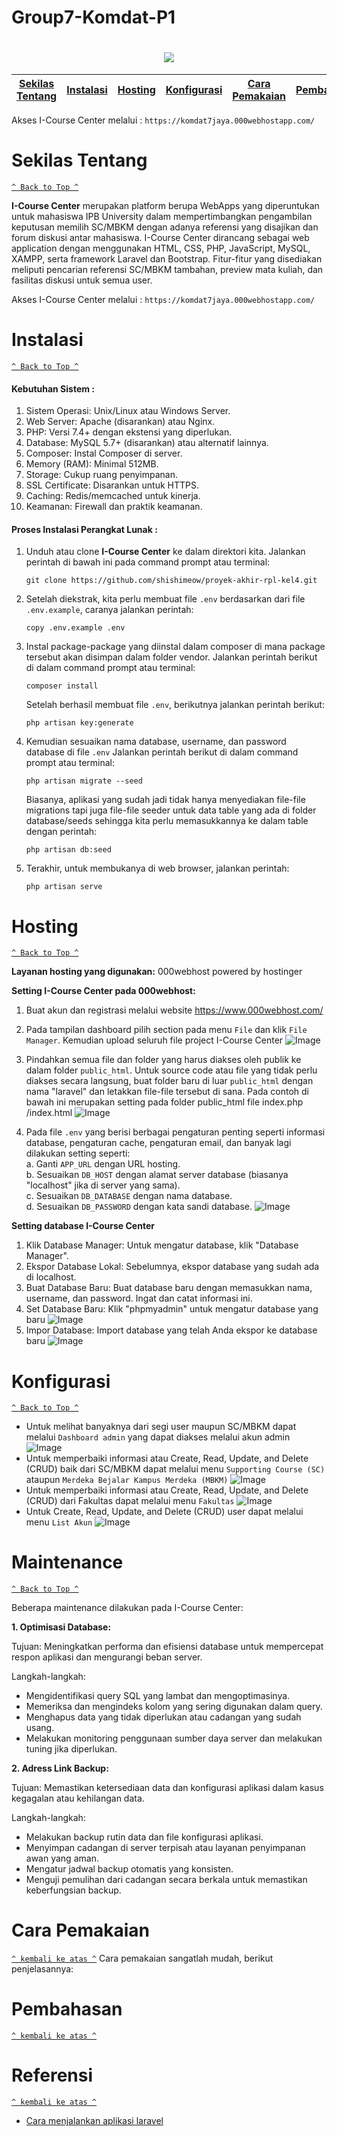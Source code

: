 # Group7-Komdat-P1

<h1 align="center"><img src="Dokumentasi/Cover.jpg"></h1>

[Sekilas Tentang](#sekilas-tentang) | [Instalasi](#instalasi) | [Hosting](#hosting) | [Konfigurasi](#konfigurasi) | [Cara Pemakaian](#cara-pemakaian) | [Pembahasan](#pembahasan) | [Referensi](#referensi)
:---:|:---:|:---:|:---:|:---:|:---:|:---:

Akses I-Course Center melalui : `https://komdat7jaya.000webhostapp.com/`

# Sekilas Tentang
[`^ Back to Top ^`](#)

**I-Course Center** merupakan platform berupa WebApps yang diperuntukan untuk mahasiswa IPB University dalam mempertimbangkan pengambilan keputusan memilih SC/MBKM dengan adanya referensi yang disajikan dan forum diskusi antar mahasiswa. I-Course Center dirancang sebagai web application dengan menggunakan HTML, CSS, PHP, JavaScript, MySQL, XAMPP, serta framework Laravel dan Bootstrap. Fitur-fitur yang disediakan meliputi pencarian referensi SC/MBKM tambahan, preview mata kuliah, dan fasilitas diskusi untuk semua user. 

Akses I-Course Center melalui : `https://komdat7jaya.000webhostapp.com/`

# Instalasi
[`^ Back to Top ^`](#)

#### Kebutuhan Sistem :
1.  Sistem Operasi: Unix/Linux atau Windows Server.
2.  Web Server: Apache (disarankan) atau Nginx.
3.  PHP: Versi 7.4+ dengan ekstensi yang diperlukan.
4.  Database: MySQL 5.7+ (disarankan) atau alternatif lainnya.
5.  Composer: Instal Composer di server.
6.  Memory (RAM): Minimal 512MB.
7.  Storage: Cukup ruang penyimpanan.
8.  SSL Certificate: Disarankan untuk HTTPS.
9.  Caching: Redis/memcached untuk kinerja.
10.  Keamanan: Firewall dan praktik keamanan.

#### Proses Instalasi Perangkat Lunak :
1. Unduh atau clone **I-Course Center** ke dalam direktori kita. Jalankan perintah di bawah ini pada command prompt atau terminal:
    ```
    git clone https://github.com/shishimeow/proyek-akhir-rpl-kel4.git
    ```
2. Setelah diekstrak, kita perlu membuat file `.env` berdasarkan dari file `.env.example`, caranya jalankan perintah:
    ```
    copy .env.example .env
    ```
3. Instal package-package yang diinstal dalam composer di mana package tersebut akan disimpan dalam folder vendor. Jalankan
   perintah berikut di dalam command prompt atau terminal:
   ```
   composer install
   ```
   Setelah berhasil membuat file `.env`, berikutnya jalankan perintah berikut:
   ```
   php artisan key:generate
   ```
4. Kemudian sesuaikan nama database, username, dan password database di file `.env` 
   Jalankan perintah berikut di dalam command prompt atau terminal:
   ```
   php artisan migrate --seed
   ```
   Biasanya, aplikasi yang sudah jadi tidak hanya menyediakan file-file migrations tapi juga file-file seeder untuk data table yang ada di folder database/seeds sehingga 
   kita perlu memasukkannya ke dalam table dengan perintah:
   ```
   php artisan db:seed
   ```
5. Terakhir, untuk membukanya di web browser, jalankan perintah:
   ```
   php artisan serve
   ```
# Hosting
[`^ Back to Top ^`](#)

**Layanan hosting yang digunakan:** 000webhost powered by hostinger 

**Setting I-Course Center pada 000webhost:**
1. Buat akun dan registrasi melalui website https://www.000webhost.com/
2. Pada tampilan dashboard pilih section pada menu `File` dan klik `File Manager`. Kemudian upload seluruh file project I-Course Center
   ![Image](Dokumentasi/Filemanager.jpeg) 
3. Pindahkan semua file dan folder yang harus diakses oleh publik ke dalam folder `public_html`. Untuk source code atau file yang tidak perlu diakses secara langsung, buat folder baru di luar `public_html` dengan nama "laravel" dan letakkan file-file tersebut di sana. Pada contoh di bawah ini merupakan setting pada folder public_html file index.php /index.html
   ![Image](Dokumentasi/Connect1.jpeg)
   
5. Pada file `.env` yang berisi berbagai pengaturan penting seperti informasi database, pengaturan cache, pengaturan email, dan banyak lagi dilakukan setting seperti:  
   a. Ganti `APP_URL` dengan URL hosting.    
   b. Sesuaikan `DB_HOST` dengan alamat server database (biasanya "localhost" jika di server yang sama).  
   c. Sesuaikan `DB_DATABASE` dengan nama database.  
   d. Sesuaikan `DB_PASSWORD` dengan kata sandi database.
   ![Image](Dokumentasi/Connect2.jpeg)

**Setting database I-Course Center**
1. Klik Database Manager: Untuk mengatur database, klik "Database Manager".
2. Ekspor Database Lokal: Sebelumnya, ekspor database yang sudah ada di localhost.
3. Buat Database Baru: Buat database baru dengan memasukkan nama, username, dan password. Ingat dan catat informasi ini.
4. Set Database Baru: Klik "phpmyadmin" untuk mengatur database yang baru
   ![Image](Dokumentasi/Database1.jpeg)  
6. Impor Database: Import database yang telah Anda ekspor ke database baru
   ![Image](Dokumentasi/Phpmyadmin1.jpeg)

# Konfigurasi
[`^ Back to Top ^`](#)

- Untuk melihat banyaknya dari segi user maupun SC/MBKM dapat melalui `Dashboard admin` yang dapat diakses melalui akun admin
  ![Image](Dokumentasi/Dashboardadmin.jpg)
- Untuk memperbaiki informasi atau Create, Read, Update, and Delete (CRUD)  baik dari SC/MBKM dapat melalui menu `Supporting Course (SC)` ataupun `Merdeka Bejalar Kampus Merdeka (MBKM)`
  ![Image](Dokumentasi/SC.jpg)
- Untuk memperbaiki informasi atau Create, Read, Update, and Delete (CRUD) dari Fakultas dapat melalui menu `Fakultas`
  ![Image](Dokumentasi/Fakultas.jpg)
- Untuk Create, Read, Update, and Delete (CRUD) user dapat melalui menu `List Akun`
  ![Image](Dokumentasi/Listakun.jpg)

# Maintenance
[`^ Back to Top ^`](#)

Beberapa maintenance dilakukan pada I-Course Center:

**1. Optimisasi Database:**

Tujuan: Meningkatkan performa dan efisiensi database untuk mempercepat respon aplikasi dan mengurangi beban server.

Langkah-langkah:
- Mengidentifikasi query SQL yang lambat dan mengoptimasinya.
- Memeriksa dan mengindeks kolom yang sering digunakan dalam query.
- Menghapus data yang tidak diperlukan atau cadangan yang sudah usang.
- Melakukan monitoring penggunaan sumber daya server dan melakukan tuning jika diperlukan.

**2. Adress Link Backup:**

Tujuan: Memastikan ketersediaan data dan konfigurasi aplikasi dalam kasus kegagalan atau kehilangan data.

Langkah-langkah:
- Melakukan backup rutin data dan file konfigurasi aplikasi.
- Menyimpan cadangan di server terpisah atau layanan penyimpanan awan yang aman.
- Mengatur jadwal backup otomatis yang konsisten.
- Menguji pemulihan dari cadangan secara berkala untuk memastikan keberfungsian backup.

# Cara Pemakaian
[`^ kembali ke atas ^`](#)
Cara pemakaian sangatlah mudah, berikut penjelasannya:


# Pembahasan
[`^ kembali ke atas ^`](#)

# Referensi
[`^ kembali ke atas ^`](#)
- [Cara menjalankan aplikasi laravel](https://www.cafeteria.id/2018/08/cara-menjalankan-aplikasi-laravel-hasil.html)

